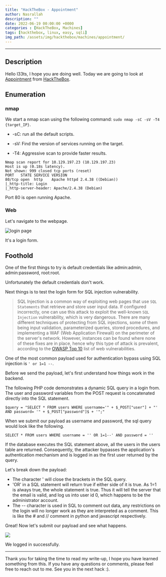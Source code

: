 ```yaml
---
title: "HackTheBox - Appointment"
author: Nasrallah
description: ""
date: 2022-06-19 00:00:00 +0000
categories : [HackTheBox, Machines]
tags: [hackthebox, linux, easy, sqli]
img_path: /assets/img/hackthebox/machines/appointment/
---
```


<div align="center"> <script src="https://www.hackthebox.eu/badge/565048"></script> </div>

---


## **Description**

Hello l33ts, I hope you are doing well. Today we are going to look at [Appointment](https://app.hackthebox.com/starting-point?tier=1) from [HackTheBox](https://www.hackthebox.com).

## **Enumeration**

### nmap

We start a nmap scan using the following command: `sudo nmap -sC -sV -T4 {target_IP}`.

- -sC: run all the default scripts.

- -sV: Find the version of services running on the target.

- -T4: Aggressive scan to provide faster results.

```terminal
Nmap scan report for 10.129.197.23 (10.129.197.23)
Host is up (0.18s latency).
Not shown: 999 closed tcp ports (reset)
PORT   STATE SERVICE VERSION
80/tcp open  http    Apache httpd 2.4.38 ((Debian))
|_http-title: Login
|_http-server-header: Apache/2.4.38 (Debian)
```

Port 80 is open running Apache.

### Web

Let's navigate to the webpage.

![login page](1.png)

It's a login form.

## **Foothold**

One of the first things to try is default credentials like admin:admin, admin:password, root:root.

Unfortunately the default credentials don't work.

Next things is to test the login form for SQL injection vulnerability.

> SQL Injection is a common way of exploiting web pages that use `SQL Statements` that
retrieve and store user input data. If configured incorrectly, one can use this attack
to exploit the well-known `SQL Injection` vulnerability, which is very dangerous. There
are many different techniques of protecting from SQL injections, some of them being
input validation, parameterized queries, stored procedures, and implementing a WAF (Web
Application Firewall) on the perimeter of the server's network. However, instances can
be found where none of these fixes are in place, hence why this type of attack is
prevalent, according to the [OWASP Top 10](https://owasp.org/www-project-top-ten/) list
of web vulnerabilities.

One of the most common payload used for authentication bypass using SQL injection is `' or 1=1 --`.

Before we send the payload, let's first understand how things work in the backend.

The following PHP code demonstrates a dynamic SQL query in a login from. The user and password variables from the POST request is concatenated directly into the SQL statement.

`$query = "SELECT * FROM users WHERE username='" + $_POST["user"] + "' AND password= '" + $_POST["password"]$ + '";"`

When we submit our payload as username and password, the sql query would look like the following.

`SELECT * FROM users WHERE username = '' OR 1=1--' AND password = ''`

If the database executes the SQL statement above, all the users in the users table are returned. Consequently, the attacker bypasses the application's authentication mechanism and is logged in as the first user returned by the query.

Let's break down the payload:

 - The character ' will close the brackets in the SQL query.
 - 'OR' in a SQL statement will return true if either side of it is true. As 1=1 is always true, the whole statement is true. Thus it will tell the server that the email is valid, and log us into user id 0, which happens to be the administrator account.
 - The -- character is used in SQL to comment out data, any restrictions on the login will no longer work as they are interpreted as a comment. This is like the # and // comment in python and javascript respectively.

Great! Now let's submit our payload and see what happens.

![](2.png)

We logged in successfully.

---

Thank you for taking the time to read my write-up, I hope you have learned something from this. If you have any questions or comments, please feel free to reach out to me. See you in the next hack :).

